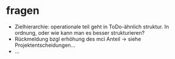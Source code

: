 
# fragen

* Zielhierarchie: operationale teil geht in ToDo-ähnlich struktur. In ordnung, oder wie kann man es besser
strukturieren?
* Rückmeldung bzgl erhöhung des mci Anteil -> siehe Projektentscheidungen...
* ...

